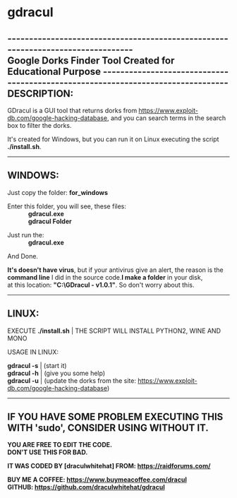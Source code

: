 # gdracul
<b>--------------------------------------------------------------------------------</b><br/>
Google Dorks Finder Tool Created for Educational Purpose
<b>--------------------------------------------------------------------------------</b><br/>
DESCRIPTION:
--------------------------------------------------------------------------------
GDracul is a GUI tool that returns dorks from https://www.exploit-db.com/google-hacking-database, and you can search terms 
in the search box to filter the dorks.

It's created for Windows, but you can run it on Linux executing the script <b>./install.sh</b>.

--------------------------------------------------------------------------------
WINDOWS:
--------------------------------------------------------------------------------
Just copy the folder: 
	<b>for_windows</b>

Enter this folder, you will see, these files:</br>
&nbsp;&nbsp;&nbsp;&nbsp;&nbsp;&nbsp;&nbsp;&nbsp;&nbsp;&nbsp;&nbsp;&nbsp;<b>gdracul.exe</b></br>
&nbsp;&nbsp;&nbsp;&nbsp;&nbsp;&nbsp;&nbsp;&nbsp;&nbsp;&nbsp;&nbsp;&nbsp;<b>gdracul Folder</b>

Just run the:</br> 
&nbsp;&nbsp;&nbsp;&nbsp;&nbsp;&nbsp;&nbsp;&nbsp;&nbsp;&nbsp;&nbsp;&nbsp;<b>gdracul.exe</b>

And Done.

<b>It's doesn't have virus</b>, but if your antivirus give an alert, the reason is the <b>command line</b> I did in the source code.<b>I make a folder</b> in your disk,</br>at this location: <b>"C:\GDracul - v1.0.1"</b>. So don't worry about this.

--------------------------------------------------------------------------------
LINUX:
--------------------------------------------------------------------------------
EXECUTE <b>./install.sh</b> | THE SCRIPT WILL INSTALL PYTHON2, WINE AND MONO 

USAGE IN LINUX:

<b>gdracul -s</b> | (start it)</br>
<b>gdracul -h</b> | (give you some help)</br>
<b>gdracul -u</b> | (update the dorks from the site: https://www.exploit-db.com/google-hacking-database)

--------------------------------------------------------------------------------
IF YOU HAVE SOME PROBLEM EXECUTING THIS WITH 'sudo', CONSIDER USING WITHOUT IT.
--------------------------------------------------------------------------------
<b>YOU ARE FREE TO EDIT THE CODE.</br>
DON'T USE THIS FOR BAD.</br></b>

<b>IT WAS CODED BY [draculwhitehat] FROM: https://raidforums.com/</b></br>

<b>BUY ME A COFFEE: https://www.buymeacoffee.com/dracul</br>
GITHUB: https://github.com/draculwhitehat/gdracul</b>
